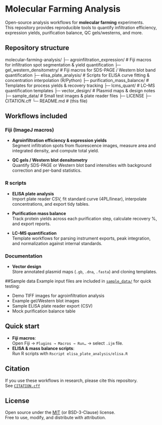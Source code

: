 # Molecular Farming Analysis

Open-source analysis workflows for **molecular farming** experiments.  
This repository provides reproducible tools to quantify infiltration efficiency, expression yields, purification balance, QC gels/westerns, and more.

## Repository structure

molecular-farming-analysis/
├─ agroinfiltration_expression/ # Fiji macros for infiltration spot segmentation & yield quantification
├─ gel_western_densitometry/ # Fiji macros for SDS-PAGE / Western blot band quantification
├─ elisa_plate_analysis/ # Scripts for ELISA curve fitting & concentration interpolation (R/Python)
├─ purification_mass_balance/ # Templates for process yields & recovery tracking
├─ lcms_quant/ # LC–MS quantification templates
├─ vector_design/ # Plasmid maps & design notes
├─ sample_data/ # Small test images & plate reader files
├─ LICENSE
├─ CITATION.cff
└─ README.md # (this file)

##  Workflows included

### Fiji (ImageJ macros)
- **Agroinfiltration efficiency & expression yields**  
  Segment infiltration spots from fluorescence images, measure area and integrated density, and compute total yield.  

- **QC gels / Western blot densitometry**  
  Quantify SDS-PAGE or Western blot band intensities with background correction and per-band statistics.  

### R scripts
- **ELISA plate analysis**  
  Import plate reader CSV, fit standard curve (4PL/linear), interpolate concentrations, and export tidy tables.  

- **Purification mass balance**  
  Track protein yields across each purification step, calculate recovery %, and export reports.  

- **LC–MS quantification**  
  Template workflows for parsing instrument exports, peak integration, and normalization against internal standards.  

### Documentation
- **Vector design**  
  Store annotated plasmid maps (`.gb`, `.dna`, `.fasta`) and cloning templates.  


##Sample data
Example input files are included in [`sample_data/`](sample_data/) for quick testing:
- Demo TIFF images for agroinfiltration analysis  
- Example gel/Western blot images  
- Sample ELISA plate reader export (CSV)  
- Mock purification balance table  

## Quick start

- **Fiji macros**:  
  Open Fiji → `Plugins → Macros → Run…` → select `.ijm` file.  
- **ELISA & mass balance scripts**:  
  Run R scripts with `Rscript elisa_plate_analysis/elisa.R`  

## Citation

If you use these workflows in research, please cite this repository.  
 See [`CITATION.cff`](CITATION.cff)


## License

Open source under the [MIT](LICENSE) (or BSD-3-Clause) license.  
Free to use, modify, and distribute with attribution.
